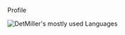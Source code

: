 Profile


<img src="https://github-readme-stats.vercel.app/api/top-langs/?username=DetMiller&layout=compact&theme=tokyonight" alt="DetMiller's mostly used Languages"/>
